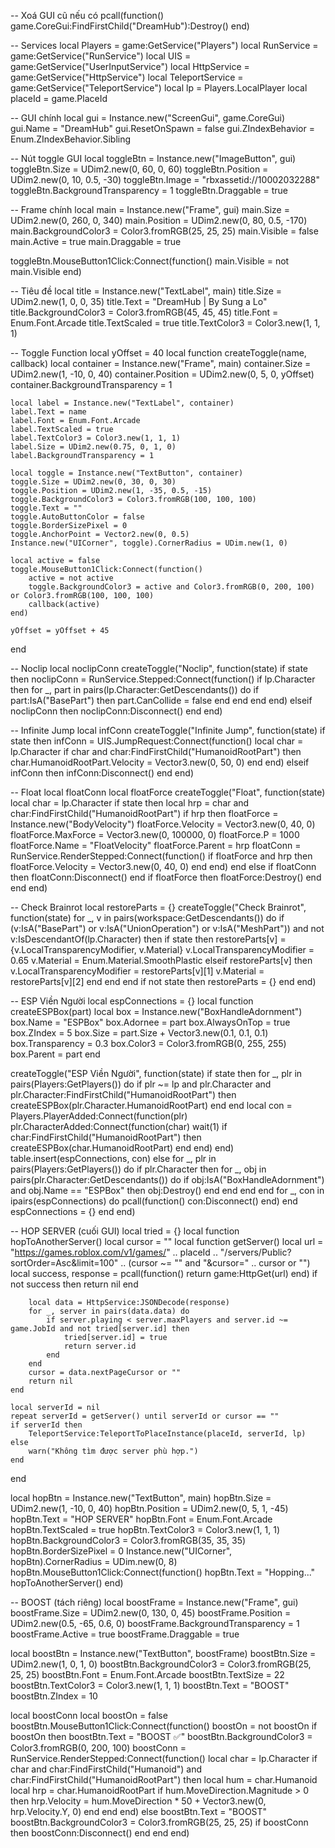 -- Xoá GUI cũ nếu có
pcall(function() game.CoreGui:FindFirstChild("DreamHub"):Destroy() end)

-- Services
local Players = game:GetService("Players")
local RunService = game:GetService("RunService")
local UIS = game:GetService("UserInputService")
local HttpService = game:GetService("HttpService")
local TeleportService = game:GetService("TeleportService")
local lp = Players.LocalPlayer
local placeId = game.PlaceId

-- GUI chính
local gui = Instance.new("ScreenGui", game.CoreGui)
gui.Name = "DreamHub"
gui.ResetOnSpawn = false
gui.ZIndexBehavior = Enum.ZIndexBehavior.Sibling

-- Nút toggle GUI
local toggleBtn = Instance.new("ImageButton", gui)
toggleBtn.Size = UDim2.new(0, 60, 0, 60)
toggleBtn.Position = UDim2.new(0, 10, 0.5, -30)
toggleBtn.Image = "rbxassetid://10002032288"
toggleBtn.BackgroundTransparency = 1
toggleBtn.Draggable = true

-- Frame chính
local main = Instance.new("Frame", gui)
main.Size = UDim2.new(0, 260, 0, 340)
main.Position = UDim2.new(0, 80, 0.5, -170)
main.BackgroundColor3 = Color3.fromRGB(25, 25, 25)
main.Visible = false
main.Active = true
main.Draggable = true

toggleBtn.MouseButton1Click:Connect(function()
	main.Visible = not main.Visible
end)

-- Tiêu đề
local title = Instance.new("TextLabel", main)
title.Size = UDim2.new(1, 0, 0, 35)
title.Text = "DreamHub | By Sung a Lo"
title.BackgroundColor3 = Color3.fromRGB(45, 45, 45)
title.Font = Enum.Font.Arcade
title.TextScaled = true
title.TextColor3 = Color3.new(1, 1, 1)

-- Toggle Function
local yOffset = 40
local function createToggle(name, callback)
	local container = Instance.new("Frame", main)
	container.Size = UDim2.new(1, -10, 0, 40)
	container.Position = UDim2.new(0, 5, 0, yOffset)
	container.BackgroundTransparency = 1

	local label = Instance.new("TextLabel", container)
	label.Text = name
	label.Font = Enum.Font.Arcade
	label.TextScaled = true
	label.TextColor3 = Color3.new(1, 1, 1)
	label.Size = UDim2.new(0.75, 0, 1, 0)
	label.BackgroundTransparency = 1

	local toggle = Instance.new("TextButton", container)
	toggle.Size = UDim2.new(0, 30, 0, 30)
	toggle.Position = UDim2.new(1, -35, 0.5, -15)
	toggle.BackgroundColor3 = Color3.fromRGB(100, 100, 100)
	toggle.Text = ""
	toggle.AutoButtonColor = false
	toggle.BorderSizePixel = 0
	toggle.AnchorPoint = Vector2.new(0, 0.5)
	Instance.new("UICorner", toggle).CornerRadius = UDim.new(1, 0)

	local active = false
	toggle.MouseButton1Click:Connect(function()
		active = not active
		toggle.BackgroundColor3 = active and Color3.fromRGB(0, 200, 100) or Color3.fromRGB(100, 100, 100)
		callback(active)
	end)

	yOffset = yOffset + 45
end

-- Noclip
local noclipConn
createToggle("Noclip", function(state)
	if state then
		noclipConn = RunService.Stepped:Connect(function()
			if lp.Character then
				for _, part in pairs(lp.Character:GetDescendants()) do
					if part:IsA("BasePart") then
						part.CanCollide = false
					end
				end
			end
		end)
	elseif noclipConn then
		noclipConn:Disconnect()
	end
end)

-- Infinite Jump
local infConn
createToggle("Infinite Jump", function(state)
	if state then
		infConn = UIS.JumpRequest:Connect(function()
			local char = lp.Character
			if char and char:FindFirstChild("HumanoidRootPart") then
				char.HumanoidRootPart.Velocity = Vector3.new(0, 50, 0)
			end
		end)
	elseif infConn then
		infConn:Disconnect()
	end
end)

-- Float
local floatConn
local floatForce
createToggle("Float", function(state)
	local char = lp.Character
	if state then
		local hrp = char and char:FindFirstChild("HumanoidRootPart")
		if hrp then
			floatForce = Instance.new("BodyVelocity")
			floatForce.Velocity = Vector3.new(0, 40, 0)
			floatForce.MaxForce = Vector3.new(0, 100000, 0)
			floatForce.P = 1000
			floatForce.Name = "FloatVelocity"
			floatForce.Parent = hrp
			floatConn = RunService.RenderStepped:Connect(function()
				if floatForce and hrp then
					floatForce.Velocity = Vector3.new(0, 40, 0)
				end
			end)
		end
	else
		if floatConn then floatConn:Disconnect() end
		if floatForce then floatForce:Destroy() end
	end
end)

-- Check Brainrot
local restoreParts = {}
createToggle("Check Brainrot", function(state)
	for _, v in pairs(workspace:GetDescendants()) do
		if (v:IsA("BasePart") or v:IsA("UnionOperation") or v:IsA("MeshPart")) and not v:IsDescendantOf(lp.Character) then
			if state then
				restoreParts[v] = {v.LocalTransparencyModifier, v.Material}
				v.LocalTransparencyModifier = 0.65
				v.Material = Enum.Material.SmoothPlastic
			elseif restoreParts[v] then
				v.LocalTransparencyModifier = restoreParts[v][1]
				v.Material = restoreParts[v][2]
			end
		end
	end
	if not state then restoreParts = {} end
end)

-- ESP Viền Người
local espConnections = {}
local function createESPBox(part)
	local box = Instance.new("BoxHandleAdornment")
	box.Name = "ESPBox"
	box.Adornee = part
	box.AlwaysOnTop = true
	box.ZIndex = 5
	box.Size = part.Size + Vector3.new(0.1, 0.1, 0.1)
	box.Transparency = 0.3
	box.Color3 = Color3.fromRGB(0, 255, 255)
	box.Parent = part
end

createToggle("ESP Viền Người", function(state)
	if state then
		for _, plr in pairs(Players:GetPlayers()) do
			if plr ~= lp and plr.Character and plr.Character:FindFirstChild("HumanoidRootPart") then
				createESPBox(plr.Character.HumanoidRootPart)
			end
		end
		local con = Players.PlayerAdded:Connect(function(plr)
			plr.CharacterAdded:Connect(function(char)
				wait(1)
				if char:FindFirstChild("HumanoidRootPart") then
					createESPBox(char.HumanoidRootPart)
				end
			end)
		end)
		table.insert(espConnections, con)
	else
		for _, plr in pairs(Players:GetPlayers()) do
			if plr.Character then
				for _, obj in pairs(plr.Character:GetDescendants()) do
					if obj:IsA("BoxHandleAdornment") and obj.Name == "ESPBox" then
						obj:Destroy()
					end
				end
			end
		end
		for _, con in ipairs(espConnections) do
			pcall(function() con:Disconnect() end)
		end
		espConnections = {}
	end
end)

-- HOP SERVER (cuối GUI)
local tried = {}
local function hopToAnotherServer()
	local cursor = ""
	local function getServer()
		local url = "https://games.roblox.com/v1/games/" .. placeId .. "/servers/Public?sortOrder=Asc&limit=100" .. (cursor ~= "" and "&cursor=" .. cursor or "")
		local success, response = pcall(function()
			return game:HttpGet(url)
		end)
		if not success then return nil end

		local data = HttpService:JSONDecode(response)
		for _, server in pairs(data.data) do
			if server.playing < server.maxPlayers and server.id ~= game.JobId and not tried[server.id] then
				tried[server.id] = true
				return server.id
			end
		end
		cursor = data.nextPageCursor or ""
		return nil
	end

	local serverId = nil
	repeat serverId = getServer() until serverId or cursor == ""
	if serverId then
		TeleportService:TeleportToPlaceInstance(placeId, serverId, lp)
	else
		warn("Không tìm được server phù hợp.")
	end
end

local hopBtn = Instance.new("TextButton", main)
hopBtn.Size = UDim2.new(1, -10, 0, 40)
hopBtn.Position = UDim2.new(0, 5, 1, -45)
hopBtn.Text = "HOP SERVER"
hopBtn.Font = Enum.Font.Arcade
hopBtn.TextScaled = true
hopBtn.TextColor3 = Color3.new(1, 1, 1)
hopBtn.BackgroundColor3 = Color3.fromRGB(35, 35, 35)
hopBtn.BorderSizePixel = 0
Instance.new("UICorner", hopBtn).CornerRadius = UDim.new(0, 8)
hopBtn.MouseButton1Click:Connect(function()
	hopBtn.Text = "Hopping..."
	hopToAnotherServer()
end)

-- BOOST (tách riêng)
local boostFrame = Instance.new("Frame", gui)
boostFrame.Size = UDim2.new(0, 130, 0, 45)
boostFrame.Position = UDim2.new(0.5, -65, 0.6, 0)
boostFrame.BackgroundTransparency = 1
boostFrame.Active = true
boostFrame.Draggable = true

local boostBtn = Instance.new("TextButton", boostFrame)
boostBtn.Size = UDim2.new(1, 0, 1, 0)
boostBtn.BackgroundColor3 = Color3.fromRGB(25, 25, 25)
boostBtn.Font = Enum.Font.Arcade
boostBtn.TextSize = 22
boostBtn.TextColor3 = Color3.new(1, 1, 1)
boostBtn.Text = "BOOST"
boostBtn.ZIndex = 10

local boostConn
local boostOn = false
boostBtn.MouseButton1Click:Connect(function()
	boostOn = not boostOn
	if boostOn then
		boostBtn.Text = "BOOST ✅"
		boostBtn.BackgroundColor3 = Color3.fromRGB(0, 200, 100)
		boostConn = RunService.RenderStepped:Connect(function()
			local char = lp.Character
			if char and char:FindFirstChild("Humanoid") and char:FindFirstChild("HumanoidRootPart") then
				local hum = char.Humanoid
				local hrp = char.HumanoidRootPart
				if hum.MoveDirection.Magnitude > 0 then
					hrp.Velocity = hum.MoveDirection * 50 + Vector3.new(0, hrp.Velocity.Y, 0)
				end
			end
		end)
	else
		boostBtn.Text = "BOOST"
		boostBtn.BackgroundColor3 = Color3.fromRGB(25, 25, 25)
		if boostConn then boostConn:Disconnect() end
	end
end)
